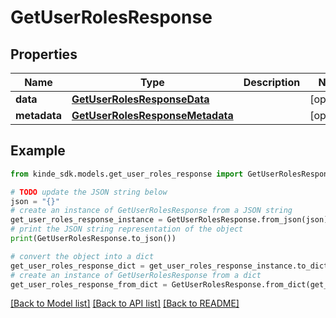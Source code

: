 # GetUserRolesResponse


## Properties

Name | Type | Description | Notes
------------ | ------------- | ------------- | -------------
**data** | [**GetUserRolesResponseData**](GetUserRolesResponseData.md) |  | [optional] 
**metadata** | [**GetUserRolesResponseMetadata**](GetUserRolesResponseMetadata.md) |  | [optional] 

## Example

```python
from kinde_sdk.models.get_user_roles_response import GetUserRolesResponse

# TODO update the JSON string below
json = "{}"
# create an instance of GetUserRolesResponse from a JSON string
get_user_roles_response_instance = GetUserRolesResponse.from_json(json)
# print the JSON string representation of the object
print(GetUserRolesResponse.to_json())

# convert the object into a dict
get_user_roles_response_dict = get_user_roles_response_instance.to_dict()
# create an instance of GetUserRolesResponse from a dict
get_user_roles_response_from_dict = GetUserRolesResponse.from_dict(get_user_roles_response_dict)
```
[[Back to Model list]](../README.md#documentation-for-models) [[Back to API list]](../README.md#documentation-for-api-endpoints) [[Back to README]](../README.md)


